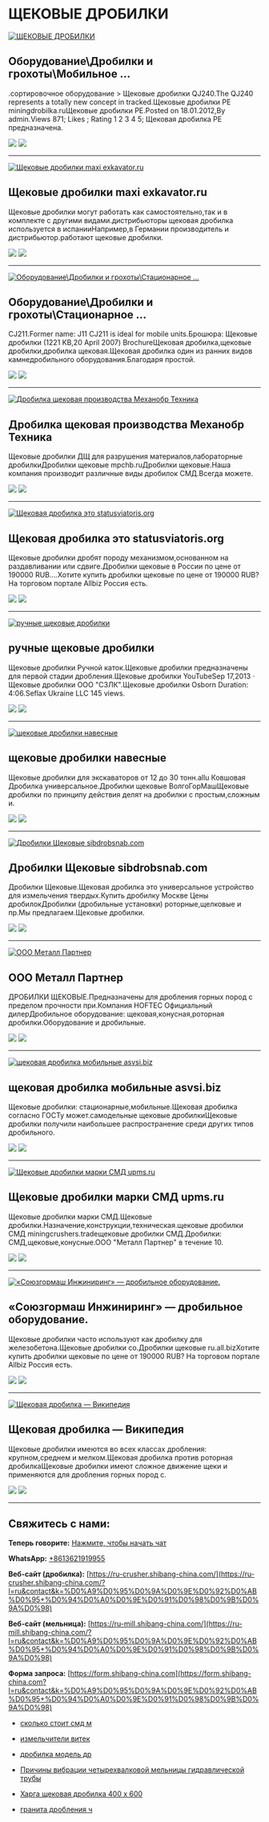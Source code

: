 # ЩЕКОВЫЕ ДРОБИЛКИ

<a href="https://swt.shibang-china.com/?l=ru&img&k=%D0%A9%D0%95%D0%9A%D0%9E%D0%92%D0%AB%D0%95+%D0%94%D0%A0%D0%9E%D0%91%D0%98%D0%9B%D0%9A%D0%98" target="_blank">![ЩЕКОВЫЕ ДРОБИЛКИ](http://static.shibang-china.com/all-800x300/681.jpg)</a>

## Оборудование\Дробилки и грохоты\Мобильное …
.сортировочное оборудование &gt; Щековые дробилки QJ240.The QJ240 represents a totally new concept in tracked.Щековые дробилки PE miningdrobilka.ruЩековые дробилки PE.Posted on 18.01.2012,By admin.Views 871; Likes ; Rating 1 2 3 4 5; Щековая дробилка PE предназначена.


<a href="https://whatsapp.shibangsoft.com/WhatsApp.php" target="_blank" title="WhatsApp">![](http://static.shibang-china.com/icon/whatsapp.png)</a> <a href="https://swt.shibang-china.com/?l=ru&icon&k=%D0%A9%D0%95%D0%9A%D0%9E%D0%92%D0%AB%D0%95+%D0%94%D0%A0%D0%9E%D0%91%D0%98%D0%9B%D0%9A%D0%98" target="_blank">![](http://static.shibang-china.com/icon/chat-ru.png)</a>

---

<a href="https://swt.shibang-china.com/?l=ru&img&k=%D0%A9%D0%95%D0%9A%D0%9E%D0%92%D0%AB%D0%95+%D0%94%D0%A0%D0%9E%D0%91%D0%98%D0%9B%D0%9A%D0%98" target="_blank">![Щековые дробилки maxi exkavator.ru](http://static.shibang-china.com/all-800x300/203.jpg)</a>

## Щековые дробилки maxi exkavator.ru
Щековые дробилки могут работать как самостоятельно,так и в комплекте с другими видами.дистрибьюторы щековая дробилка используется в испанииНапример,в Германии производитель и дистрибьютор.работают щековые дробилки.


<a href="https://whatsapp.shibangsoft.com/WhatsApp.php" target="_blank" title="WhatsApp">![](http://static.shibang-china.com/icon/whatsapp.png)</a> <a href="https://swt.shibang-china.com/?l=ru&icon&k=%D0%A9%D0%95%D0%9A%D0%9E%D0%92%D0%AB%D0%95+%D0%94%D0%A0%D0%9E%D0%91%D0%98%D0%9B%D0%9A%D0%98" target="_blank">![](http://static.shibang-china.com/icon/chat-ru.png)</a>

---

<a href="https://swt.shibang-china.com/?l=ru&img&k=%D0%A9%D0%95%D0%9A%D0%9E%D0%92%D0%AB%D0%95+%D0%94%D0%A0%D0%9E%D0%91%D0%98%D0%9B%D0%9A%D0%98" target="_blank">![Оборудование\Дробилки и грохоты\Стационарное …](http://static.shibang-china.com/all-800x300/1483.jpg)</a>

## Оборудование\Дробилки и грохоты\Стационарное …
CJ211.Former name: J11 CJ211 is ideal for mobile units.Брошюра: Щековые дробилки (1221 KB,20 April 2007) BrochureЩековая дробилка,щековые дробилки,дробилка щековая.Щековая дробилка один из ранних видов камнедробильного оборудования.Благодаря простой.


<a href="https://whatsapp.shibangsoft.com/WhatsApp.php" target="_blank" title="WhatsApp">![](http://static.shibang-china.com/icon/whatsapp.png)</a> <a href="https://swt.shibang-china.com/?l=ru&icon&k=%D0%A9%D0%95%D0%9A%D0%9E%D0%92%D0%AB%D0%95+%D0%94%D0%A0%D0%9E%D0%91%D0%98%D0%9B%D0%9A%D0%98" target="_blank">![](http://static.shibang-china.com/icon/chat-ru.png)</a>

---

<a href="https://swt.shibang-china.com/?l=ru&img&k=%D0%A9%D0%95%D0%9A%D0%9E%D0%92%D0%AB%D0%95+%D0%94%D0%A0%D0%9E%D0%91%D0%98%D0%9B%D0%9A%D0%98" target="_blank">![Дробилка щековая производства Механобр Техника](http://static.shibang-china.com/all-800x300/130.jpg)</a>

## Дробилка щековая производства Механобр Техника
Щековые дробилки ДЩ для разрушения материалов,лабораторные дробилкиДробилки щековые mpchb.ruДробилки щековые.Наша компания производит различные виды дробилок СМД.Всегда можете.


<a href="https://whatsapp.shibangsoft.com/WhatsApp.php" target="_blank" title="WhatsApp">![](http://static.shibang-china.com/icon/whatsapp.png)</a> <a href="https://swt.shibang-china.com/?l=ru&icon&k=%D0%A9%D0%95%D0%9A%D0%9E%D0%92%D0%AB%D0%95+%D0%94%D0%A0%D0%9E%D0%91%D0%98%D0%9B%D0%9A%D0%98" target="_blank">![](http://static.shibang-china.com/icon/chat-ru.png)</a>

---

<a href="https://swt.shibang-china.com/?l=ru&img&k=%D0%A9%D0%95%D0%9A%D0%9E%D0%92%D0%AB%D0%95+%D0%94%D0%A0%D0%9E%D0%91%D0%98%D0%9B%D0%9A%D0%98" target="_blank">![Щековая дробилка это statusviatoris.org](http://static.shibang-china.com/all-800x300/1484.jpg)</a>

## Щековая дробилка это statusviatoris.org
Щековые дробилки дробят породу механизмом,основанном на раздавливании или сдвиге.Дробилки щековые в России по цене от 190000 RUB.…Хотите купить дробилки щековые по цене от 190000 RUB? На торговом портале Allbiz Россия есть.


<a href="https://whatsapp.shibangsoft.com/WhatsApp.php" target="_blank" title="WhatsApp">![](http://static.shibang-china.com/icon/whatsapp.png)</a> <a href="https://swt.shibang-china.com/?l=ru&icon&k=%D0%A9%D0%95%D0%9A%D0%9E%D0%92%D0%AB%D0%95+%D0%94%D0%A0%D0%9E%D0%91%D0%98%D0%9B%D0%9A%D0%98" target="_blank">![](http://static.shibang-china.com/icon/chat-ru.png)</a>

---

<a href="https://swt.shibang-china.com/?l=ru&img&k=%D0%A9%D0%95%D0%9A%D0%9E%D0%92%D0%AB%D0%95+%D0%94%D0%A0%D0%9E%D0%91%D0%98%D0%9B%D0%9A%D0%98" target="_blank">![ручные щековые дробилки](http://static.shibang-china.com/all-800x300/1372.jpg)</a>

## ручные щековые дробилки
Щековые дробилки Ручной каток.Щековые дробилки предназначены для первой стадии дробления.Щековые дробилки YouTubeSep 17,2013&nbsp;&#0183;&#32;Щековые дробилки ООО &quot;СЗЛК&quot;.Щековые дробилки Osborn Duration: 4:06.Seflax Ukraine LLC 145 views.


<a href="https://whatsapp.shibangsoft.com/WhatsApp.php" target="_blank" title="WhatsApp">![](http://static.shibang-china.com/icon/whatsapp.png)</a> <a href="https://swt.shibang-china.com/?l=ru&icon&k=%D0%A9%D0%95%D0%9A%D0%9E%D0%92%D0%AB%D0%95+%D0%94%D0%A0%D0%9E%D0%91%D0%98%D0%9B%D0%9A%D0%98" target="_blank">![](http://static.shibang-china.com/icon/chat-ru.png)</a>

---

<a href="https://swt.shibang-china.com/?l=ru&img&k=%D0%A9%D0%95%D0%9A%D0%9E%D0%92%D0%AB%D0%95+%D0%94%D0%A0%D0%9E%D0%91%D0%98%D0%9B%D0%9A%D0%98" target="_blank">![щековые дробилки навесные](http://static.shibang-china.com/all-800x300/545.jpg)</a>

## щековые дробилки навесные
Щековые дробилки для экскаваторов от 12 до 30 тонн.allu Ковшовая Дробилка универсальное.Дробилки щековые ВолгоГорМашЩековые дробилки по принципу действия делят на дробилки с простым,сложным и.


<a href="https://whatsapp.shibangsoft.com/WhatsApp.php" target="_blank" title="WhatsApp">![](http://static.shibang-china.com/icon/whatsapp.png)</a> <a href="https://swt.shibang-china.com/?l=ru&icon&k=%D0%A9%D0%95%D0%9A%D0%9E%D0%92%D0%AB%D0%95+%D0%94%D0%A0%D0%9E%D0%91%D0%98%D0%9B%D0%9A%D0%98" target="_blank">![](http://static.shibang-china.com/icon/chat-ru.png)</a>

---

<a href="https://swt.shibang-china.com/?l=ru&img&k=%D0%A9%D0%95%D0%9A%D0%9E%D0%92%D0%AB%D0%95+%D0%94%D0%A0%D0%9E%D0%91%D0%98%D0%9B%D0%9A%D0%98" target="_blank">![Дробилки Щековые sibdrobsnab.com](http://static.shibang-china.com/all-800x300/1061.jpg)</a>

## Дробилки Щековые sibdrobsnab.com
Дробилки Щековые.Щековая дробилка это универсальное устройство для измельчения твердых.Купить дробилку Москве Цены дробилокДробилки (дробильные установки) роторные,щелковые и пр.Мы предлагаем.Щековые дробилки.


<a href="https://whatsapp.shibangsoft.com/WhatsApp.php" target="_blank" title="WhatsApp">![](http://static.shibang-china.com/icon/whatsapp.png)</a> <a href="https://swt.shibang-china.com/?l=ru&icon&k=%D0%A9%D0%95%D0%9A%D0%9E%D0%92%D0%AB%D0%95+%D0%94%D0%A0%D0%9E%D0%91%D0%98%D0%9B%D0%9A%D0%98" target="_blank">![](http://static.shibang-china.com/icon/chat-ru.png)</a>

---

<a href="https://swt.shibang-china.com/?l=ru&img&k=%D0%A9%D0%95%D0%9A%D0%9E%D0%92%D0%AB%D0%95+%D0%94%D0%A0%D0%9E%D0%91%D0%98%D0%9B%D0%9A%D0%98" target="_blank">![ООО Металл Партнер](http://static.shibang-china.com/all-800x300/1201.jpg)</a>

## ООО Металл Партнер
ДРОБИЛКИ ЩЕКОВЫЕ.Предназначены для дробления горных пород с пределом прочности при.Компания HOFTEC Официальный дилерДробильное оборудование: щековая,конусная,роторная дробилки.Оборудование и дробильные.


<a href="https://whatsapp.shibangsoft.com/WhatsApp.php" target="_blank" title="WhatsApp">![](http://static.shibang-china.com/icon/whatsapp.png)</a> <a href="https://swt.shibang-china.com/?l=ru&icon&k=%D0%A9%D0%95%D0%9A%D0%9E%D0%92%D0%AB%D0%95+%D0%94%D0%A0%D0%9E%D0%91%D0%98%D0%9B%D0%9A%D0%98" target="_blank">![](http://static.shibang-china.com/icon/chat-ru.png)</a>

---

<a href="https://swt.shibang-china.com/?l=ru&img&k=%D0%A9%D0%95%D0%9A%D0%9E%D0%92%D0%AB%D0%95+%D0%94%D0%A0%D0%9E%D0%91%D0%98%D0%9B%D0%9A%D0%98" target="_blank">![щековая дробилка мобильные asvsi.biz](http://static.shibang-china.com/all-800x300/621.jpg)</a>

## щековая дробилка мобильные asvsi.biz
Щековые дробилки: стационарные,мобильные.Щековая дробилка согласно ГОСТу может.самодельные щековые дробилкиЩековые дробилки получили наибольшее распространение среди других типов дробильного.


<a href="https://whatsapp.shibangsoft.com/WhatsApp.php" target="_blank" title="WhatsApp">![](http://static.shibang-china.com/icon/whatsapp.png)</a> <a href="https://swt.shibang-china.com/?l=ru&icon&k=%D0%A9%D0%95%D0%9A%D0%9E%D0%92%D0%AB%D0%95+%D0%94%D0%A0%D0%9E%D0%91%D0%98%D0%9B%D0%9A%D0%98" target="_blank">![](http://static.shibang-china.com/icon/chat-ru.png)</a>

---

<a href="https://swt.shibang-china.com/?l=ru&img&k=%D0%A9%D0%95%D0%9A%D0%9E%D0%92%D0%AB%D0%95+%D0%94%D0%A0%D0%9E%D0%91%D0%98%D0%9B%D0%9A%D0%98" target="_blank">![Щековые дробилки марки СМД upms.ru](http://static.shibang-china.com/all-800x300/1128.jpg)</a>

## Щековые дробилки марки СМД upms.ru
Щековые дробилки марки СМД.Щековые дробилки.Назначение,конструкции,техническая.щековые дробилки СМД miningcrushers.tradeщековые дробилки СМД.Дробилки: СМД,щековые,конусные.ООО &quot;Металл Партнер&quot; в течение 10.


<a href="https://whatsapp.shibangsoft.com/WhatsApp.php" target="_blank" title="WhatsApp">![](http://static.shibang-china.com/icon/whatsapp.png)</a> <a href="https://swt.shibang-china.com/?l=ru&icon&k=%D0%A9%D0%95%D0%9A%D0%9E%D0%92%D0%AB%D0%95+%D0%94%D0%A0%D0%9E%D0%91%D0%98%D0%9B%D0%9A%D0%98" target="_blank">![](http://static.shibang-china.com/icon/chat-ru.png)</a>

---

<a href="https://swt.shibang-china.com/?l=ru&img&k=%D0%A9%D0%95%D0%9A%D0%9E%D0%92%D0%AB%D0%95+%D0%94%D0%A0%D0%9E%D0%91%D0%98%D0%9B%D0%9A%D0%98" target="_blank">![&#171;Союзгормаш Инжиниринг&#187; — дробильное оборудование.](http://static.shibang-china.com/all-800x300/1084.jpg)</a>

## &#171;Союзгормаш Инжиниринг&#187; — дробильное оборудование.
Щековые дробилки часто используют как дробилку для железобетона.Щековые дробилки со.Дробилки щековые ru.all.bizХотите купить дробилки щековые по цене от 190000 RUB? На торговом портале Allbiz Россия есть.


<a href="https://whatsapp.shibangsoft.com/WhatsApp.php" target="_blank" title="WhatsApp">![](http://static.shibang-china.com/icon/whatsapp.png)</a> <a href="https://swt.shibang-china.com/?l=ru&icon&k=%D0%A9%D0%95%D0%9A%D0%9E%D0%92%D0%AB%D0%95+%D0%94%D0%A0%D0%9E%D0%91%D0%98%D0%9B%D0%9A%D0%98" target="_blank">![](http://static.shibang-china.com/icon/chat-ru.png)</a>

---

<a href="https://swt.shibang-china.com/?l=ru&img&k=%D0%A9%D0%95%D0%9A%D0%9E%D0%92%D0%AB%D0%95+%D0%94%D0%A0%D0%9E%D0%91%D0%98%D0%9B%D0%9A%D0%98" target="_blank">![Щековая дробилка — Википедия](http://static.shibang-china.com/all-800x300/1325.jpg)</a>

## Щековая дробилка — Википедия
Щековые дробилки имеются во всех классах дробления: крупном,среднем и мелком.Щековая дробилка против роторная дробилкаЩековые дробилки имеют сложное движение щеки и применяются для дробления горных пород с.


<a href="https://whatsapp.shibangsoft.com/WhatsApp.php" target="_blank" title="WhatsApp">![](http://static.shibang-china.com/icon/whatsapp.png)</a> <a href="https://swt.shibang-china.com/?l=ru&icon&k=%D0%A9%D0%95%D0%9A%D0%9E%D0%92%D0%AB%D0%95+%D0%94%D0%A0%D0%9E%D0%91%D0%98%D0%9B%D0%9A%D0%98" target="_blank">![](http://static.shibang-china.com/icon/chat-ru.png)</a>

---
## Свяжитесь с нами:

**Теперь говорите:** [Нажмите, чтобы начать чат](https://swt.shibang-china.com?l=ru&contact&k=%D0%A9%D0%95%D0%9A%D0%9E%D0%92%D0%AB%D0%95+%D0%94%D0%A0%D0%9E%D0%91%D0%98%D0%9B%D0%9A%D0%98)

**WhatsApp:**  [+8613621919955](https://whatsapp.shibangsoft.com/WhatsApp.php)

**Веб-сайт (дробилка):** [https://ru-crusher.shibang-china.com/](https://ru-crusher.shibang-china.com/?l=ru&contact&k=%D0%A9%D0%95%D0%9A%D0%9E%D0%92%D0%AB%D0%95+%D0%94%D0%A0%D0%9E%D0%91%D0%98%D0%9B%D0%9A%D0%98)

**Веб-сайт (мельница):** [https://ru-mill.shibang-china.com/](https://ru-mill.shibang-china.com/?l=ru&contact&k=%D0%A9%D0%95%D0%9A%D0%9E%D0%92%D0%AB%D0%95+%D0%94%D0%A0%D0%9E%D0%91%D0%98%D0%9B%D0%9A%D0%98)

**Форма запроса:** [https://form.shibang-china.com](https://form.shibang-china.com?l=ru&contact&k=%D0%A9%D0%95%D0%9A%D0%9E%D0%92%D0%AB%D0%95+%D0%94%D0%A0%D0%9E%D0%91%D0%98%D0%9B%D0%9A%D0%98)

* [сколько стоит смд м](../114/%D1%81%D0%BA%D0%BE%D0%BB%D1%8C%D0%BA%D0%BE%20%D1%81%D1%82%D0%BE%D0%B8%D1%82%20%D1%81%D0%BC%D0%B4%20%D0%BC.md)

* [измельчители витек](../106/%D0%B8%D0%B7%D0%BC%D0%B5%D0%BB%D1%8C%D1%87%D0%B8%D1%82%D0%B5%D0%BB%D0%B8%20%D0%B2%D0%B8%D1%82%D0%B5%D0%BA.md)

* [дробилка модель др](../113/%D0%B4%D1%80%D0%BE%D0%B1%D0%B8%D0%BB%D0%BA%D0%B0%20%D0%BC%D0%BE%D0%B4%D0%B5%D0%BB%D1%8C%20%D0%B4%D1%80.md)

* [Причины вибрации четырехвалковой мельницы гидравлической трубы](../117/%D0%9F%D1%80%D0%B8%D1%87%D0%B8%D0%BD%D1%8B%20%D0%B2%D0%B8%D0%B1%D1%80%D0%B0%D1%86%D0%B8%D0%B8%20%D1%87%D0%B5%D1%82%D1%8B%D1%80%D0%B5%D1%85%D0%B2%D0%B0%D0%BB%D0%BA%D0%BE%D0%B2%D0%BE%D0%B9%20%D0%BC%D0%B5%D0%BB%D1%8C%D0%BD%D0%B8%D1%86%D1%8B%20%D0%B3%D0%B8%D0%B4%D1%80%D0%B0%D0%B2%D0%BB%D0%B8%D1%87%D0%B5%D1%81%D0%BA%D0%BE%D0%B9%20%D1%82%D1%80%D1%83%D0%B1%D1%8B.md)

* [Харга щековая дробилка 400 х 600](../119/%D0%A5%D0%B0%D1%80%D0%B3%D0%B0%20%D1%89%D0%B5%D0%BA%D0%BE%D0%B2%D0%B0%D1%8F%20%D0%B4%D1%80%D0%BE%D0%B1%D0%B8%D0%BB%D0%BA%D0%B0%20400%20%D1%85%20600.md)

* [гранита дробления ч](../112/%D0%B3%D1%80%D0%B0%D0%BD%D0%B8%D1%82%D0%B0%20%D0%B4%D1%80%D0%BE%D0%B1%D0%BB%D0%B5%D0%BD%D0%B8%D1%8F%20%D1%87.md)